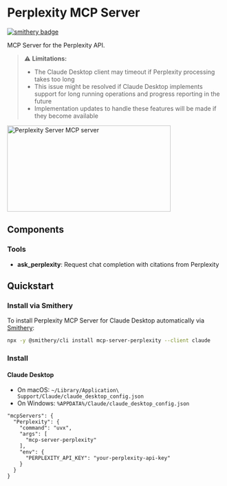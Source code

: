 # Perplexity MCP Server

[![smithery badge](https://smithery.ai/badge/mcp-server-perplexity)](https://smithery.ai/server/mcp-server-perplexity)

MCP Server for the Perplexity API.

> :warning: **Limitations:**
> - The Claude Desktop client may timeout if Perplexity processing takes too long
> - This issue might be resolved if Claude Desktop implements support for long running operations and progress reporting in the future
> - Implementation updates to handle these features will be made if they become available

<a href="https://glama.ai/mcp/servers/hchfq9bydq"><img width="380" height="200" src="https://glama.ai/mcp/servers/hchfq9bydq/badge" alt="Perplexity Server MCP server" /></a>

## Components

### Tools

- **ask_perplexity**: Request chat completion with citations from Perplexity  

## Quickstart

### Install via Smithery

To install Perplexity MCP Server for Claude Desktop automatically via [Smithery](https://smithery.ai/server/mcp-server-perplexity):

```bash
npx -y @smithery/cli install mcp-server-perplexity --client claude
```

### Install

#### Claude Desktop

- On macOS: `~/Library/Application\ Support/Claude/claude_desktop_config.json`  
- On Windows: `%APPDATA%/Claude/claude_desktop_config.json`

```
"mcpServers": {
  "Perplexity": {
    "command": "uvx",
    "args": [
      "mcp-server-perplexity"
    ],
    "env": {
      "PERPLEXITY_API_KEY": "your-perplexity-api-key"
    }
  }
}
```

